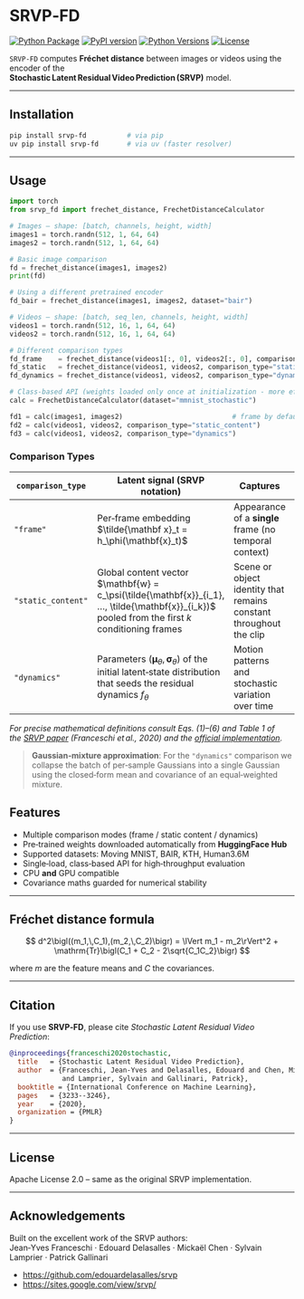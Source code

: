 # SRVP‑FD

[![Python Package](https://github.com/nkiyohara/srvp-fd/actions/workflows/python-package.yml/badge.svg)](https://github.com/nkiyohara/srvp-fd/actions/workflows/python-package.yml)
[![PyPI version](https://badge.fury.io/py/srvp-fd.svg)](https://badge.fury.io/py/srvp-fd)
[![Python Versions](https://img.shields.io/pypi/pyversions/srvp-fd.svg)](https://pypi.org/project/srvp-fd/)
[![License](https://img.shields.io/github/license/nkiyohara/srvp-fd.svg)](https://github.com/nkiyohara/srvp-fd/blob/main/LICENSE)

`SRVP‑FD` computes **Fréchet distance** between images or videos using the encoder of the  
**Stochastic Latent Residual Video Prediction (SRVP)** model.

---

## Installation

```bash
pip install srvp-fd          # via pip
uv pip install srvp-fd       # via uv (faster resolver)
```

---

## Usage

```python
import torch
from srvp_fd import frechet_distance, FrechetDistanceCalculator

# Images – shape: [batch, channels, height, width]
images1 = torch.randn(512, 1, 64, 64)
images2 = torch.randn(512, 1, 64, 64)

# Basic image comparison
fd = frechet_distance(images1, images2)
print(fd)

# Using a different pretrained encoder
fd_bair = frechet_distance(images1, images2, dataset="bair")

# Videos – shape: [batch, seq_len, channels, height, width]
videos1 = torch.randn(512, 16, 1, 64, 64)
videos2 = torch.randn(512, 16, 1, 64, 64)

# Different comparison types
fd_frame    = frechet_distance(videos1[:, 0], videos2[:, 0], comparison_type="frame")
fd_static   = frechet_distance(videos1, videos2, comparison_type="static_content")
fd_dynamics = frechet_distance(videos1, videos2, comparison_type="dynamics")

# Class-based API (weights loaded only once at initialization - more efficient for multiple calculations)
calc = FrechetDistanceCalculator(dataset="mmnist_stochastic")

fd1 = calc(images1, images2)                           # frame by default
fd2 = calc(videos1, videos2, comparison_type="static_content")
fd3 = calc(videos1, videos2, comparison_type="dynamics")
```

### Comparison Types

| `comparison_type` | Latent signal (SRVP notation) | Captures | Paper section |
|-------------------|--------------------------------|----------|---------------|
| `"frame"` | Per‑frame embedding $`\tilde{\mathbf x}_t = h_\phi(\mathbf{x}_t)`$ | Appearance of a **single** frame (no temporal context) | §3, Eq.&nbsp;6 |
| `"static_content"` | Global content vector $`\mathbf{w} = c_\psi(\tilde{\mathbf{x}}_{i_1}, …, \tilde{\mathbf{x}}_{i_k})`$ pooled from the first *k* conditioning frames | Scene or object identity that remains constant throughout the clip | §3.2 |
| `"dynamics"` | Parameters $`(\boldsymbol{\mu}_\theta,\boldsymbol{\sigma}_\theta)`$ of the initial latent‑state distribution that seeds the residual dynamics $`f_\theta`$ | Motion patterns and stochastic variation over time | §3.1, Eq.&nbsp;1 |

*For precise mathematical definitions consult Eqs.&nbsp;(1)–(6) and Table&nbsp;1 of the&nbsp;[SRVP paper](https://arxiv.org/abs/2002.09219) (Franceschi&nbsp;*et al.*, 2020) and the&nbsp;[official implementation](https://github.com/edouardelasalles/srvp).*

> **Gaussian‑mixture approximation**: For the `"dynamics"` comparison we collapse the batch of per‑sample Gaussians into a single Gaussian using the closed‑form mean and covariance of an equal‑weighted mixture.

## Features

* Multiple comparison modes (frame / static content / dynamics)  
* Pre‑trained weights downloaded automatically from **HuggingFace Hub**  
* Supported datasets: Moving MNIST, BAIR, KTH, Human3.6M  
* Single‑load, class‑based API for high‑throughput evaluation  
* CPU **and** GPU compatible  
* Covariance maths guarded for numerical stability  

---

## Fréchet distance formula

$$
d^2\bigl((m_1,\,C_1),(m_2,\,C_2)\bigr)
= \lVert m_1 - m_2\rVert^2 + \mathrm{Tr}\bigl(C_1 + C_2 - 2\sqrt{C_1C_2}\bigr)
$$

where $`m`$ are the feature means and $`C`$ the covariances.

---

## Citation

If you use **SRVP‑FD**, please cite *Stochastic Latent Residual Video Prediction*:

```bibtex
@inproceedings{franceschi2020stochastic,
  title   = {Stochastic Latent Residual Video Prediction},
  author  = {Franceschi, Jean-Yves and Delasalles, Edouard and Chen, Mickael
             and Lamprier, Sylvain and Gallinari, Patrick},
  booktitle = {International Conference on Machine Learning},
  pages   = {3233--3246},
  year    = {2020},
  organization = {PMLR}
}
```

---

## License

Apache License 2.0 – same as the original SRVP implementation.

---

## Acknowledgements

Built on the excellent work of the SRVP authors:  
Jean‑Yves Franceschi · Edouard Delasalles · Mickaël Chen · Sylvain Lamprier · Patrick Gallinari  

* <https://github.com/edouardelasalles/srvp>  
* <https://sites.google.com/view/srvp/>
